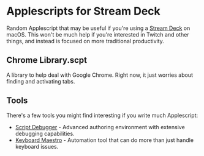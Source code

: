 # Applescripts for Stream Deck

Random Applescript that may be useful if you're using a [Stream Deck](https://www.elgato.com/en/gaming/stream-deck) on macOS. This won't be much help if you're interested in Twitch and other things, and instead is focused on more traditional productivity.

## Chrome Library.scpt

A library to help deal with Google Chrome. Right now, it just worries about finding and activating tabs.

## Tools

There's a few tools you might find interesting if you write much Applescript:

* [Script Debugger](https://latenightsw.com/) - Advanced authoring environment with extensive debugging capabilities.
* [Keyboard Maestro](https://www.keyboardmaestro.com/main/) - Automation tool that can do more than just handle keyboard issues.
